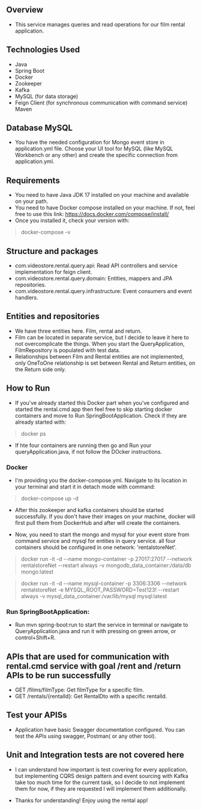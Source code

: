 ## Overview
- This service manages queries and read operations for our film rental application.

## Technologies Used
- Java
- Spring Boot
- Docker
- Zookeeper
- Kafka
- MySQL (for data storage)
- Feign Client (for synchronous communication with command service)
Maven

## Database MySQL
- You have the needed configuration for Mongo event store in application.yml file. Choose your UI tool for MySQL (like 
MySQL Workbench or any other) and create the specific connection from application.yml.

## Requirements
- You need to have Java JDK 17 installed on your machine and available on your path.
- You need to have Docker compose installed on your machine. If not, feel free to use this link:
 https://docs.docker.com/compose/install/
- Once you installed it, check your version with:
> docker-compose -v

## Structure and packages
- com.videostore.rental.query.api: Read API controllers and service implementation for feign client. 
- com.videostore.rental.query.domain: Entities, mappers and JPA repositories.
- com.videostore.rental.query.infrastructure: Event consumers and event handlers.

## Entities and repositories
- We have three entities here. Film, rental and return. 
- Film can be located in separate service, but I decide to leave it
here to not overcomplicate the things. When you start the QueryApplication, FilmRepository is populated with test data.
- Relationships between Film and Rental entities are not implemented, only OneToOne relationship is set between 
Rental and Return entities, on the Return side only. 

## How to Run
- If you've already started this Docker part when you've configured and started the rental.cmd app then feel free to skip
starting docker containers and move to Run SpringBootApplication. Check if they are already started with:
> docker ps

- If hte four containers are running then go and Run your queryApplication.java, if not follow the DOcker instructions.

### Docker
- I'm providing you the docker-compose.yml. 
Navigate to its location in your terminal and start it in detach mode with command:
>docker-compose up -d 

- After this zookeeper and kafka containers should be started successfully. If you don't have their images on your machine,
docker will first pull them from DockerHub and after will create the containers.  

- Now, you need to start the mongo and mysql for your event store from command service and mysql for entities in query service.
all four containers should be configured in one network: 'rentalstoreNet'.
> docker run -it -d --name mongo-container -p 27017:27017 --network rentalstoreNet --restart always -v mongodb_data_container:/data/db mongo:latest

> docker run -it -d --name mysql-container -p 3306:3306 --network rentalstoreNet -e MYSQL_ROOT_PASSWORD=Test123! --restart always -v mysql_data_container:/var/lib/mysql mysql:latest

### Run SpringBootApplication:
- Run mvn spring-boot:run to start the service in terminal or navigate to QueryApplication.java and run it with pressing
on green arrow, or control+Shift+R.

## APIs that are used for communication with rental.cmd service with goal /rent and /return APIs to be run successfully
- GET /films/filmType: Get filmType for a specific film.
- GET /rentals/{rentalId}: Get RentalDto with a specific rentalId.


## Test your APISs
- Application have basic Swagger documentation configured. You can test the APIs using swagger, Postman( or any other tool).

## Unit and Integration tests are not covered here
- I can understand how important is test covering for every application, but implementing CQRS design pattern and event sourcing
with Kafka take too much time for the current task, so I decide to not implement them for now, if they are requested I
will implement them additionally.

- Thanks for understanding! Enjoy using the rental app!
